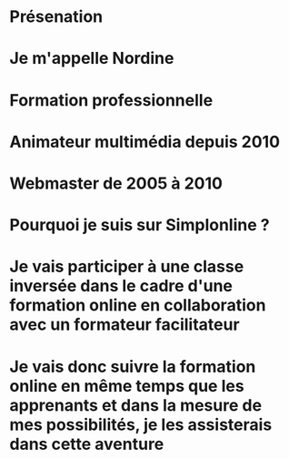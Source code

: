 # Présenation
# Je m'appelle Nordine
# Formation professionnelle
# Animateur multimédia depuis 2010
# Webmaster de 2005 à 2010
# Pourquoi je suis sur Simplonline ?
# Je vais participer à une classe inversée dans le cadre d'une formation online en collaboration avec un formateur facilitateur
# Je vais donc suivre la formation online en même temps que les apprenants et dans la mesure de mes possibilités, je les assisterais dans cette aventure

